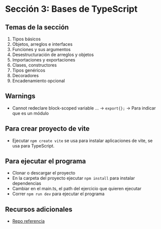 # Sección 3: Bases de TypeScript

## Temas de la sección
1. Tipos básicos
2. Objetos, arreglos e interfaces
3. Funciones y sus argumentos
4. Desestructuración de arreglos y objetos
5. Importaciones y exportaciones
6. Clases, constructores
7. Tipos genéricos
8. Decoradores
9. Encadenamiento opcional

## Warnings
- Cannot redeclare block-scoped variable ... -> `export{};` -> Para indicar que es un módulo

## Para crear proyecto de vite
- Ejecutar `npm create vite` se usa para instalar aplicaciones de vite, se usa para TypeScript.

## Para ejecutar el programa
- Clonar o descargar el proyecto
- En la carpeta del proyecto ejecutar `npm install` para instalar dependencias
- Cambiar en el main.ts, el path del ejercicio que quieren ejecutar
- Correr `npm run dev` para ejecutar el programa

## Recursos adicionales
- [Repo referencia](https://github.com/Klerith/angular-introduccion-typescript/tree/main)